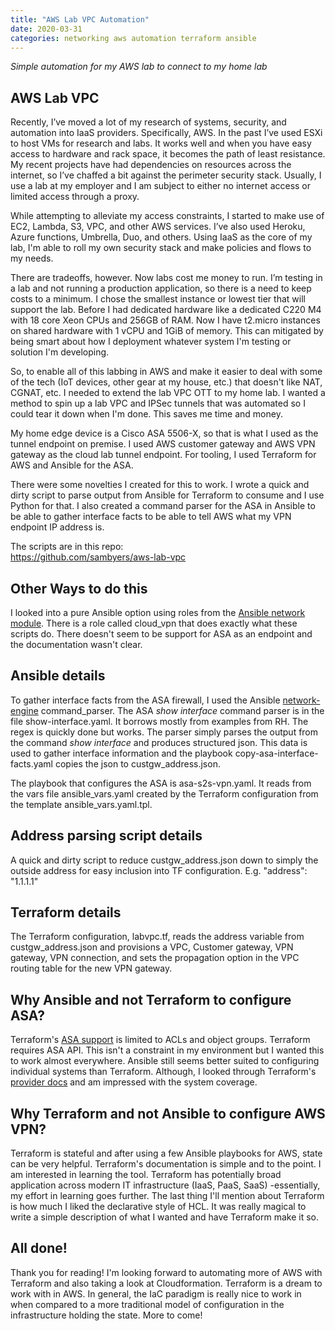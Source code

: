 ```yaml
---
title: "AWS Lab VPC Automation"
date: 2020-03-31
categories: networking aws automation terraform ansible
---
```

_Simple automation for my AWS lab to connect to my home lab_

## AWS Lab VPC

Recently, I’ve moved a lot of my research of systems, security, and automation into IaaS providers. Specifically, AWS. In the past I’ve used ESXi to host VMs for research and labs. It works well and when you have easy access to hardware and rack space, it becomes the path of least resistance. My recent projects have had dependencies on resources across the internet, so I’ve chaffed a bit against the perimeter security stack. Usually, I use a lab at my employer and I am subject to either no internet access or limited access through a proxy.

While attempting to alleviate my access constraints, I started to make use of EC2, Lambda, S3, VPC, and other AWS services. I’ve also used Heroku, Azure functions, Umbrella, Duo, and others. Using IaaS as the core of my lab, I'm able to roll my own security stack and make policies and flows to my needs.

There are tradeoffs, however. Now labs cost me money to run. I’m testing in a lab and not running a production application, so there is a need to keep costs to a minimum. I chose the smallest instance or lowest tier that will support the lab. Before I had dedicated hardware like a dedicated C220 M4 with 18 core Xeon CPUs and 256GB of RAM. Now I have t2.micro instances on shared hardware with 1 vCPU and 1GiB of memory. This can mitigated by being smart about how I deployment whatever system I'm testing or solution I'm developing.

So, to enable all of this labbing in AWS and make it easier to deal with some of the tech (IoT devices, other gear at my house, etc.) that doesn't like NAT, CGNAT, etc. I needed to extend the lab VPC OTT to my home lab. I wanted a method to spin up a lab VPC and IPSec tunnels that was automated so I could tear it down when I'm done. This saves me time and money.

My home edge device is a Cisco ASA 5506-X, so that is what I used as the tunnel endpoint on premise. I used AWS customer gateway and AWS VPN gateway as the cloud lab tunnel endpoint. For tooling, I used Terraform for AWS and Ansible for the ASA.

There were some novelties I created for this to work. I wrote a quick and dirty script to parse output from Ansible for Terraform to consume and I use Python for that. I also created a command parser for the ASA in Ansible to be able to gather interface facts to be able to tell AWS what my VPN endpoint IP address is.

The scripts are in this repo:  
https://github.com/sambyers/aws-lab-vpc


## Other Ways to do this
I looked into a pure Ansible option using roles from the [Ansible network module](https://github.com/ansible-network). There is a role called cloud_vpn that does exactly what these scripts do. There doesn't seem to be support for ASA as an endpoint and the documentation wasn't clear.

## Ansible details
To gather interface facts from the ASA firewall, I used the Ansible [network-engine](https://galaxy.ansible.com/ansible-network/network-engine) command_parser. The ASA _show interface_ command parser is in the file show-interface.yaml. It borrows mostly from examples from RH. The regex is quickly done but works. The parser simply parses the output from the command _show interface_ and produces structured json. This data is used to gather interface information and the playbook copy-asa-interface-facts.yaml copies the json to custgw_address.json.

The playbook that configures the ASA is asa-s2s-vpn.yaml. It reads from the vars file ansible_vars.yaml created by the Terraform configuration from the template ansible_vars.yaml.tpl.

## Address parsing script details
A quick and dirty script to reduce custgw_address.json down to simply the outside address for easy inclusion into TF configuration. E.g. "address": "1.1.1.1"

## Terraform details
The Terraform configuration, labvpc.tf, reads the address variable from custgw_address.json and provisions a VPC, Customer gateway, VPN gateway, VPN connection, and sets the propagation option in the VPC routing table for the new VPN gateway.

## Why Ansible and not Terraform to configure ASA?
Terraform's [ASA support](https://www.terraform.io/docs/providers/ciscoasa/index.html) is limited to ACLs and object groups. Terraform requires ASA API. This isn't a constraint in my environment but I wanted this to work almost everywhere. Ansible still seems better suited to configuring individual systems than Terraform. Although, I looked through Terraform's [provider docs](https://www.terraform.io/docs/providers/) and am impressed with the system coverage.

## Why Terraform and not Ansible to configure AWS VPN?
Terraform is stateful and after using a few Ansible playbooks for AWS, state can be very helpful. Terraform's documentation is simple and to the point. I am interested in learning the tool. Terraform has potentially broad application across modern IT infrastructure (IaaS, PaaS, SaaS) -essentially, my effort in learning goes further. The last thing I'll mention about Terraform is how much I liked the declarative style of HCL. It was really magical to write a simple description of what I wanted and have Terraform make it so.

## All done!
Thank you for reading! I'm looking forward to automating more of AWS with Terraform and also taking a look at Cloudformation. Terraform is a dream to work with in AWS. In general, the IaC paradigm is really nice to work in when compared to a more traditional model of configuration in the infrastructure holding the state. More to come!
